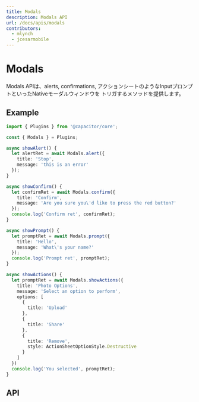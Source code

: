 ```yaml
---
title: Modals
description: Modals API
url: /docs/apis/modals
contributors:
  - mlynch
  - jcesarmobile
---
```


<plugin-platforms platforms="pwa,ios,android"></plugin-platforms>

# Modals

Modals APIは、alerts, confirmations, アクションシートのようなInputプロンプトといったNativeモーダルウィンドウを
トリガするメソッドを提供します。

<plugin-api index="true" name="modals"></plugin-api>

## Example

```typescript
import { Plugins } from '@capacitor/core';

const { Modals } = Plugins;

async showAlert() {
  let alertRet = await Modals.alert({
    title: 'Stop',
    message: 'this is an error'
  });
}

async showConfirm() {
  let confirmRet = await Modals.confirm({
    title: 'Confirm',
    message: 'Are you sure you\'d like to press the red button?'
  });
  console.log('Confirm ret', confirmRet);
}

async showPrompt() {
  let promptRet = await Modals.prompt({
    title: 'Hello',
    message: 'What\'s your name?'
  });
  console.log('Prompt ret', promptRet);
}

async showActions() {
  let promptRet = await Modals.showActions({
    title: 'Photo Options',
    message: 'Select an option to perform',
    options: [
      {
        title: 'Upload'
      },
      {
        title: 'Share'
      },
      {
        title: 'Remove',
        style: ActionSheetOptionStyle.Destructive
      }
    ]
  })
  console.log('You selected', promptRet);
}
```

## API

<plugin-api name="modals"></plugin-api>
